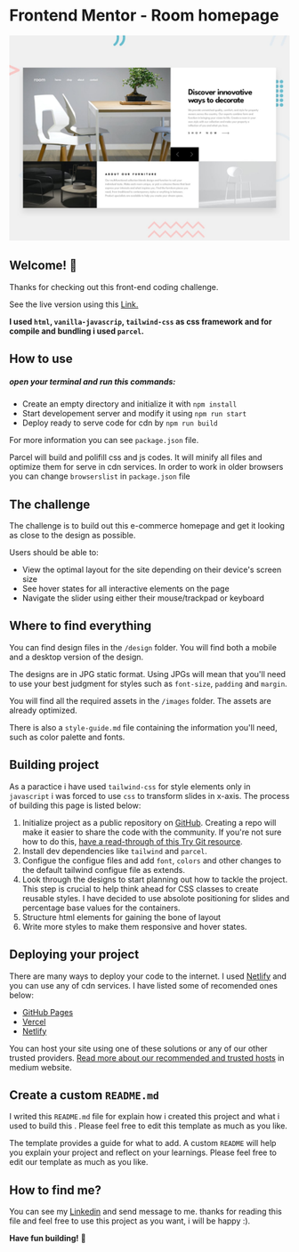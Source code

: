 # Frontend Mentor - Room homepage

![Design preview for the Room homepage coding challenge](./design/desktop-preview.jpg)

## Welcome! 👋

Thanks for checking out this front-end coding challenge.

See the live version using this [Link.](https://room-homepage-master-mkajs.netlify.app)

**I used `html`, `vanilla-javascrip`, `tailwind-css` as css framework and for compile and bundling i used `parcel`.**

## How to use

##### open your terminal and run this commands:

- Create an empty directory and initialize it with `npm install`
- Start developement server and modify it using `npm run start`
- Deploy ready to serve code for cdn by `npm run build`

For more information you can see `package.json` file.

Parcel will build and polifill css and js codes. It will minify all files and optimize them for serve in cdn services. In order to work in older browsers you can change `browserslist` in `package.json` file

## The challenge

The challenge is to build out this e-commerce homepage and get it looking as close to the design as possible.

Users should be able to:

- View the optimal layout for the site depending on their device's screen size
- See hover states for all interactive elements on the page
- Navigate the slider using either their mouse/trackpad or keyboard

## Where to find everything

You can find design files in the `/design` folder. You will find both a mobile and a desktop version of the design.

The designs are in JPG static format. Using JPGs will mean that you'll need to use your best judgment for styles such as `font-size`, `padding` and `margin`.

You will find all the required assets in the `/images` folder. The assets are already optimized.

There is also a `style-guide.md` file containing the information you'll need, such as color palette and fonts.

## Building project

As a paractice i have used `tailwind-css` for style elements only in `javascript` i was forced to use `css` to transform slides in x-axis.
The process of building this page is listed below:

1. Initialize project as a public repository on [GitHub](https://github.com/). Creating a repo will make it easier to share the code with the community. If you're not sure how to do this, [have a read-through of this Try Git resource](https://try.github.io/).
2. Install dev dependencies like `tailwind` and `parcel`.
3. Configue the configue files and add `font`, `colors` and other changes to the default tailwind configue file as extends.
4. Look through the designs to start planning out how to tackle the project. This step is crucial to help think ahead for CSS classes to create reusable styles. I have decided to use absolote positioning for slides and percentage base values for the containers.
5. Structure html elements for gaining the bone of layout
6. Write more styles to make them responsive and hover states.

## Deploying your project

There are many ways to deploy your code to the internet. I used [Netlify](https://www.netlify.com/) and you can use any of cdn services. I have listed some of recomended ones below:

- [GitHub Pages](https://pages.github.com/)
- [Vercel](https://vercel.com/)
- [Netlify](https://www.netlify.com/)

You can host your site using one of these solutions or any of our other trusted providers. [Read more about our recommended and trusted hosts](https://medium.com/frontend-mentor/frontend-mentor-trusted-hosting-providers-bf000dfebe) in medium website.

## Create a custom `README.md`

I writed this `README.md` file for explain how i created this project and what i used to build this . Please feel free to edit this template as much as you like.

The template provides a guide for what to add. A custom `README` will help you explain your project and reflect on your learnings. Please feel free to edit our template as much as you like.

## How to find me?

You can see my [Linkedin](https://www.linkedin.com/in/mahdi-kazemi-aa3441202/) and send message to me. thanks for reading this file and feel free to use this project as you want, i will be happy :).

**Have fun building!** 🚀
